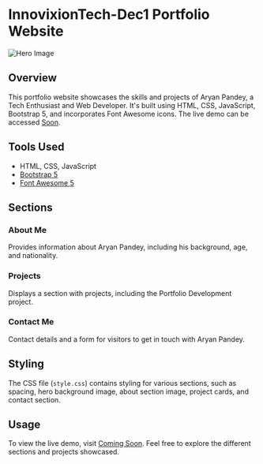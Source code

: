 # InnovixionTech-Dec1 Portfolio Website

![Hero Image](images/heroImage.jpeg)

## Overview

This portfolio website showcases the skills and projects of Aryan Pandey, a Tech Enthusiast and Web Developer. It's built using HTML, CSS, JavaScript, Bootstrap 5, and incorporates Font Awesome icons. The live demo can be accessed [Soon](https://imaryanpandey.github.io/InnovixionTech-Dec1/).

## Tools Used

- HTML, CSS, JavaScript
- [Bootstrap 5](https://getbootstrap.com/docs/5.0/getting-started/introduction/)
- [Font Awesome 5](https://fontawesome.com/)

## Sections

### About Me

Provides information about Aryan Pandey, including his background, age, and nationality.

### Projects

Displays a section with projects, including the Portfolio Development project.

### Contact Me

Contact details and a form for visitors to get in touch with Aryan Pandey.

## Styling

The CSS file (`style.css`) contains styling for various sections, such as spacing, hero background image, about section image, project cards, and contact section.

## Usage

To view the live demo, visit [Coming Soon](your-live-demo-link). Feel free to explore the different sections and projects showcased.
